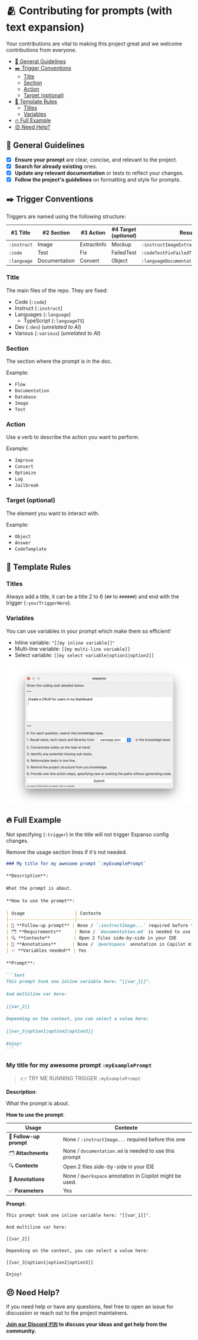 # 🫂 Contributing for prompts (with text expansion)

Your contributions are vital to making this project great and we welcome contributions from everyone.

- [👮 General Guidelines](#-general-guidelines)
- [✒️ Trigger Conventions](#️-trigger-conventions)
  - [Title](#title)
  - [Section](#section)
  - [Action](#action)
  - [Target (optional)](#target-optional)
- [📜 Template Rules](#-template-rules)
  - [Titles](#titles)
  - [Variables](#variables)
- [🔥 Full Example](#-full-example)
- [😣 Need Help?](#-need-help)

## 👮 General Guidelines

- [x] **Ensure your prompt** are clear, concise, and relevant to the project.
- [x] **Search for already existing** ones.
- [x] **Update any relevant documentation** or tests to reflect your changes.
- [x] **Follow the project's guidelines** on formatting and style for prompts.

## ✒️ Trigger Conventions

Triggers are named using the following structure:

| #1 Title | #2 Section | #3 Action | #4 Target (*optional*) | Result |
| ------ | -------- | ------- | ------- | ------ |
| `:instruct` | Image | ExtractInfo | Mockup | `:instructImageExtractInfoMockup` |
| `:code` | Test | Fix | FailedTest | `:codeTestFixFailedTest` |
| `:language` | Documentation | Convert | Object | `:languageDocumentationConvertObject` |

### Title

The main files of the repo. They are fixed:

- Code (`:code`)
- Instruct (`:instruct`)
- Languages (`:language`)
  - TypeScript (`:languageTS`)
- Dev (`:dev`) (*unrelated to AI*)
- Various (`:various`) (*unrelated to AI*)

### Section

The section where the prompt is in the doc.

Example:

- `Flow`
- `Documentation`
- `Database`
- `Image`
- `Test`

### Action

Use a verb to describe the action you want to perform.

Example:

- `Improve`
- `Convert`
- `Optimize`
- `Log`
- `Jailbreak`

### Target (optional)

The element you want to interact with.

Example:

- `Object`
- `Answer`
- `CodeTemplate`

## 📜 Template Rules

### Titles

Always add a title, it can be a title 2 to 6 (`##` to `######`) and end with the trigger (`:yourTriggerHere`).

### Variables

You can use variables in your prompt which make them so efficient!

- Inline variable: `"[[my inline variable]]"`
- Multi-line variable: `[[my multi-line variable]]`
- Select variable: `[[my select variable|option1|option2]]`

![Espanso Window](./images/espanso-prompt-window.png)

## 🔥 Full Example

Not specifying (`:trigger`) in the title will not trigger Espanso config changes.

Remove the usage section lines if it's not needed.

````markdown
### My title for my awesome prompt `:myExamplePrompt`

**Description**:

What the prompt is about.

**How to use the prompt**:

| Usage                   | Contexte                                                   |
|-------------------------|------------------------------------------------------------|
| 🔁 **Follow-up prompt** | None / `:instructImage...` required before this one        |
| 🗂️ **Requirements**     | None / `documentation.md` is needed to use this prompt     |
| 🔍 **Contexte**         | Open 2 files side-by-side in your IDE                      |
| 📌 **Annotations**      | None / `@workspace` annotation in Copilot might be used.   |
| ✅ **Variables needed** | Yes                                                        |

**Prompt**:

```text
This prompt took one inline variable here: "[[var_1]]".

And multiline var here:

[[var_2]]

Depending on the context, you can select a value here:

[[var_3|option1|option2|option3]]

Enjoy!
```
````

### My title for my awesome prompt `:myExamplePrompt`

> 👉 TRY ME RUNNING TRIGGER `:myExamplePrompt`

**Description**:

What the prompt is about.

**How to use the prompt**:

| Usage                   | Contexte                                                   |
|-------------------------|------------------------------------------------------------|
| 🔁 **Follow-up prompt** | None / `:instructImage...` required before this one        |
| 🗂️ **Attachments**      | None / `documentation.md` is needed to use this prompt     |
| 🔍 **Contexte**         | Open 2 files side-by-side in your IDE                      |
| 📌 **Annotations**      | None / `@workspace` annotation in Copilot might be used.   |
| ✅ **Parameters**       | Yes                                                        |

**Prompt**:

```text
This prompt took one inline variable here: "[[var_1]]".

And multiline var here:

[[var_2]]

Depending on the context, you can select a value here:

[[var_3|option1|option2|option3]]

Enjoy!
```

## 😣 Need Help?

If you need help or have any questions, feel free to open an issue for discussion or reach out to the project maintainers.

**[Join our Discord 🇫🇷](https://discord.gg/mcNwacZCvC) to discuss your ideas and get help from the community.**
